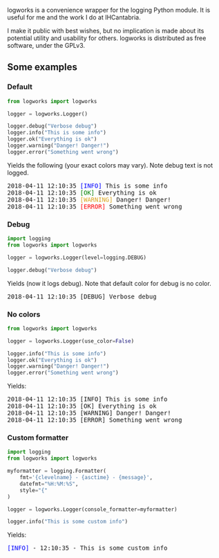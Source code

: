 logworks is a convenience wrapper for the logging Python module. It is useful for me and the work I do at IHCantabria. 

I make it public with best wishes, but no implication is made about its potential utility and usability for others. logworks is distributed as free software, under the GPLv3.


## Some examples

### Default

```python
from logworks import logworks

logger = logworks.Logger()

logger.debug("Verbose debug")
logger.info("This is some info")
logger.ok("Everything is ok")
logger.warning("Danger! Danger!")
logger.error("Something went wrong")
```
    
Yields the following (your exact colors may vary). Note debug text is not logged.

<pre>
2018-04-11 12:10:35 <span style="color: blue">[INFO]</span> This is some info
2018-04-11 12:10:35 <span style="color: green">[OK]</span> Everything is ok
2018-04-11 12:10:35 <span style="color: goldenrod">[WARNING]</span> Danger! Danger!
2018-04-11 12:10:35 <span style="color: red">[ERROR]</span> Something went wrong
</pre>

### Debug

```python
import logging
from logworks import logworks

logger = logworks.Logger(level=logging.DEBUG)

logger.debug("Verbose debug")
```
    
Yields (now it logs debug). Note that default color for debug is no color.

<pre>
2018-04-11 12:10:35 [DEBUG] Verbose debug
</pre>

### No colors

```python
from logworks import logworks

logger = logworks.Logger(use_color=False)

logger.info("This is some info")
logger.ok("Everything is ok")
logger.warning("Danger! Danger!")
logger.error("Something went wrong")
```
    
Yields:

<pre>
2018-04-11 12:10:35 [INFO] This is some info
2018-04-11 12:10:35 [OK] Everything is ok
2018-04-11 12:10:35 [WARNING] Danger! Danger!
2018-04-11 12:10:35 [ERROR] Something went wrong
</pre>

### Custom formatter

```python
import logging
from logworks import logworks

myformatter = logging.Formatter(
    fmt='{clevelname} - {asctime} - {message}',
    datefmt="%H:%M:%S",
    style="{"
)

logger = logworks.Logger(console_formatter=myformatter)

logger.info("This is some custom info")
```
    
Yields:

<pre>
<span style="color: blue">[INFO]</span> - 12:10:35 - This is some custom info
</pre>
